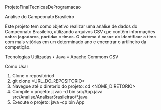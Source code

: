 ProjetoFinalTecnicasDeProgramacao

Análise do Campeonato Brasileiro

Este projeto tem como objetivo realizar uma análise de dados do Campeonato Brasileiro, utilizando arquivos CSV que contêm informações sobre jogadores, partidas e times. O sistema é capaz de identificar o time com mais vitórias em um determinado ano e encontrar o artilheiro da competição.


Tecnologias Utilizadas
•	Java
•	Apache Commons CSV


Como Usar

1.	Clone o repositório:t
2.	git clone <URL_DO_REPOSITORIO>
3.	Navegue até o diretório do projeto: cd <NOME_DIRETORIO>
4.	Compile o projeto: javac -d bin src/App.java src/Analise/AnalisarBrasileirao/*.java
5.	Execute o projeto: java -cp bin App


